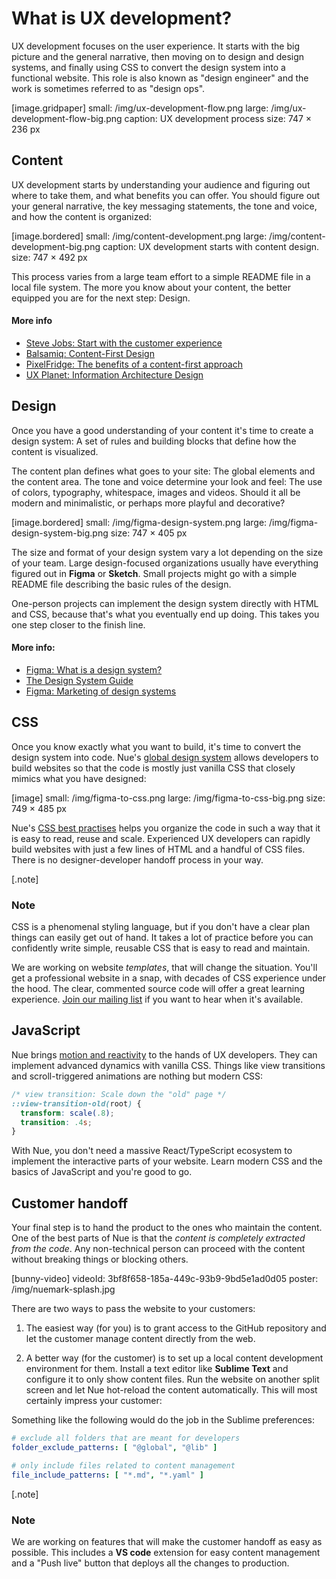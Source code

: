 
# What is UX development?
UX development focuses on the user experience. It starts with the big picture and the general narrative, then moving on to design and design systems, and finally using CSS to convert the design system into a functional website. This role is also known as "design engineer" and the work is sometimes referred to as "design ops".

[image.gridpaper]
  small: /img/ux-development-flow.png
  large: /img/ux-development-flow-big.png
  caption: UX development process
  size: 747 × 236 px


## Content
UX development starts by understanding your audience and figuring out where to take them, and what benefits you can offer. You should figure out your general narrative, the key messaging statements, the tone and voice, and how the content is organized:

[image.bordered]
  small: /img/content-development.png
  large: /img/content-development-big.png
  caption: UX development starts with content design.
  size: 747 × 492 px

This process varies from a large team effort to a simple README file in a local file system. The more you know about your content, the better equipped you are for the next step: Design.

#### More info
- [Steve Jobs: Start with the customer experience](//surveypal.com/blog/steve-jobs-said-it-best-start-with-the-customer-experience/)
- [Balsamiq: Content-First Design](//balsamiq.com/learn/articles/content-first-design/)
- [PixelFridge: The benefits of a content-first approach](//www.pixelfridge.digital/the-benefits-of-a-content-first-approach/)
- [UX Planet: Information Architecture Design](//uxplanet.org/information-architecture-design-a-step-by-step-guide-41dcd4405ee3)



## Design
Once you have a good understanding of your content it's time to create a design system: A set of rules and building blocks that define how the content is visualized.

The content plan defines what goes to your site: The global elements and the content area. The tone and voice determine your look and feel: The use of colors, typography, whitespace, images and videos. Should it all be modern and minimalistic, or perhaps more playful and decorative?

[image.bordered]
  small: /img/figma-design-system.png
  large: /img/figma-design-system-big.png
  size: 747 × 405 px

The size and format of your design system vary a lot depending on the size of your team. Large design-focused organizations usually have everything figured out in **Figma** or **Sketch**. Small projects might go with a simple README file describing the basic rules of the design.

One-person projects can implement the design system directly with HTML and CSS, because that's what you eventually end up doing. This takes you one step closer to the finish line.

#### More info:
- [Figma: What is a design system?](//www.figma.com/blog/design-systems-101-what-is-a-design-system/)
- [The Design System Guide](//thedesignsystem.guide/)
- [Figma: Marketing of design systems](//www.figma.com/blog/the-future-of-design-systems-is-marketing/)


## CSS
Once you know exactly what you want to build, it's time to convert the design system into code. Nue's [global design system](global-design-system.html) allows developers to build websites so that the code is mostly just vanilla CSS that closely mimics what you have designed:

[image]
  small: /img/figma-to-css.png
  large: /img/figma-to-css-big.png
  size: 749 × 485 px

Nue's [CSS best practises](css-best-practices.html) helps you organize the code in such a way that it is easy to read, reuse and scale. Experienced UX developers can rapidly build websites with just a few lines of HTML and a handful of CSS files. There is no designer-developer handoff process in your way.

[.note]
  ### Note
  CSS is a phenomenal styling language, but if you don't have a clear plan things can easily get out of hand. It takes a lot of practice before you can confidently write simple, reusable CSS that is easy to read and maintain.

  We are working on website *templates*, that will change the situation. You'll get a professional website in a snap, with decades of CSS experience under the hood. The clear, commented source code will offer a great learning experience. [Join our mailing list](/#roadmap) if you want to hear when it's available.


## JavaScript
Nue brings [motion and reactivity](reactivity.html) to the hands of UX developers. They can implement advanced dynamics with vanilla CSS. Things like view transitions and scroll-triggered animations are nothing but modern CSS:

```css
/* view transition: Scale down the "old" page */
::view-transition-old(root) {
  transform: scale(.8);
  transition: .4s;
}
```

With Nue, you don't need a massive React/TypeScript ecosystem to implement the interactive parts of your website. Learn modern CSS and the basics of JavaScript and you're good to go.


## Customer handoff
Your final step is to hand the product to the ones who maintain the content. One of the best parts of Nue is that the *content is completely extracted from the code*. Any non-technical person can proceed with the content without breaking things or blocking others.

[bunny-video]
  videoId: 3bf8f658-185a-449c-93b9-9bd5e1ad0d05
  poster: /img/nuemark-splash.jpg

There are two ways to pass the website to your customers:

1. The easiest way (for you) is to grant access to the GitHub repository and let the customer manage content directly from the web.

2. A better way (for the customer) is to set up a local content development environment for them. Install a text editor like **Sublime Text** and configure it to only show content files. Run the website on another split screen and let Nue hot-reload the content automatically. This will most certainly impress your customer:

Something like the following would do the job in the Sublime preferences:

```yaml
# exclude all folders that are meant for developers
folder_exclude_patterns: [ "@global", "@lib" ]

# only include files related to content management
file_include_patterns: [ "*.md", "*.yaml" ]
```

[.note]
  ### Note
  We are working on features that will make the customer handoff as easy as possible. This includes a **VS code** extension for easy content management and a "Push live" button that deploys all the changes to production.
